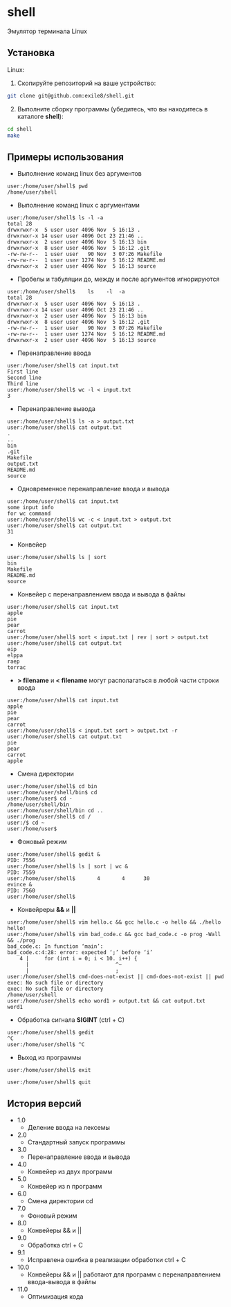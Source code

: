 # shell
Эмулятор терминала Linux
## Установка
Linux:

1. Скопируйте репозиторий на ваше устройство:

```sh
git clone git@github.com:exile8/shell.git
```
2. Выполните сборку программы (убедитесь, что вы находитесь в каталоге **shell**):

```sh
cd shell
make
```
## Примеры использования

* Выполнение команд linux без аргументов

```
user:/home/user/shell$ pwd
/home/user/shell
```

* Выполнение команд linux c аргументами

```
user:/home/user/shell$ ls -l -a
total 28
drwxrwxr-x  5 user user 4096 Nov  5 16:13 .
drwxrwxr-x 14 user user 4096 Oct 23 21:46 ..
drwxrwxr-x  2 user user 4096 Nov  5 16:13 bin
drwxrwxr-x  8 user user 4096 Nov  5 16:12 .git
-rw-rw-r--  1 user user   90 Nov  3 07:26 Makefile
-rw-rw-r--  1 user user 1274 Nov  5 16:12 README.md
drwxrwxr-x  2 user user 4096 Nov  5 16:13 source
```

* Пробелы и табуляции до, между и после аргументов игнорируются

```
user:/home/user/shell$    ls    -l  -a      
total 28
drwxrwxr-x  5 user user 4096 Nov  5 16:13 .
drwxrwxr-x 14 user user 4096 Oct 23 21:46 ..
drwxrwxr-x  2 user user 4096 Nov  5 16:13 bin
drwxrwxr-x  8 user user 4096 Nov  5 16:12 .git
-rw-rw-r--  1 user user   90 Nov  3 07:26 Makefile
-rw-rw-r--  1 user user 1274 Nov  5 16:12 README.md
drwxrwxr-x  2 user user 4096 Nov  5 16:13 source
```

* Перенаправление ввода

```
user:/home/user/shell$ cat input.txt
First line
Second line
Third line
user:/home/user/shell$ wc -l < input.txt
3
```

* Перенаправление вывода

```
user:/home/user/shell$ ls -a > output.txt
user:/home/user/shell$ cat output.txt
.
..
bin
.git
Makefile
output.txt
README.md
source
```

* Одновременное перенаправление ввода и вывода

```
user:/home/user/shell$ cat input.txt
some input info
for wc command
user:/home/user/shell$ wc -c < input.txt > output.txt
user:/home/user/shell$ cat output.txt
31
```

* Конвейер

```
user:/home/user/shell$ ls | sort
bin
Makefile
README.md
source
```

* Конвейер с перенаправлением ввода и вывода в файлы

```
user:/home/user/shell$ cat input.txt
apple
pie
pear
carrot
user:/home/user/shell$ sort < input.txt | rev | sort > output.txt
user:/home/user/shell$ cat output.txt
eip
elppa
raep
torrac
```

* **> filename** и **< filename** могут располагаться в любой части строки ввода

```
user:/home/user/shell$ cat input.txt
apple
pie
pear
carrot
user:/home/user/shell$ < input.txt sort > output.txt -r
user:/home/user/shell$ cat output.txt
pie
pear
carrot
apple
```

* Смена директории

```
user:/home/user/shell$ cd bin
user:/home/user/shell/bin$ cd
user:/home/user$ cd -
/home/user/shell/bin
user:/home/user/shell/bin cd ..
user:/home/user/shell$ cd /
user:/$ cd ~
user:/home/user$
```

* Фоновый режим

```
user:/home/user/shell$ gedit &
PID: 7556
user:/home/user/shell$ ls | sort | wc &
PID: 7559
user:/home/user/shell$       4       4      30
evince &
PID: 7560
user:/home/user/shell$
```
* Конвейреры **&&** и **||**

```
user:/home/user/shell$ vim hello.c && gcc hello.c -o hello && ./hello
hello!
user:/home/user/shell$ vim bad_code.c && gcc bad_code.c -o prog -Wall && ./prog
bad_code.c: In function ‘main’:
bad_code.c:4:28: error: expected ‘;’ before ‘i’
    4 |     for (int i = 0; i < 10. i++) {
      |                            ^~
      |                            ;
user:/home/user/shell$ cmd-does-not-exist || cmd-does-not-exist || pwd
exec: No such file or directory
exec: No such file or directory
/home/user/shell
user:/home/user/shell$ echo word1 > output.txt && cat output.txt
word1
```

* Обработка сигнала **SIGINT** (ctrl + C)

```
user:/home/user/shell$ gedit
^C
user:/home/user/shell$ ^C
```

* Выход из программы

```
user:/home/user/shell$ exit
```

```
user:/home/user/shell$ quit
```

## История версий
* 1.0
    * Деление ввода на лексемы
* 2.0
    * Стандартный запуск программы
* 3.0
    * Перенаправление ввода и вывода
* 4.0
    * Конвейер из двух программ
* 5.0
    * Конвейер из n программ
* 6.0
    * Смена директории cd
* 7.0
    * Фоновый режим
* 8.0
    * Конвейеры && и ||
* 9.0
    * Обработка ctrl + C
* 9.1
    * Исправлена ошибка в реализации обработки ctrl + C
* 10.0
    * Конвейеры && и || работают для программ с перенаправлением ввода-вывода в файлы
* 11.0
    * Оптимизация кода
